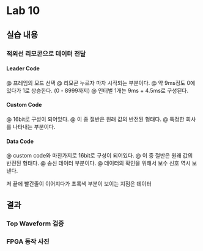 # Lab 10

## 실습 내용

### **적외선 리모콘으로 데이터 전달**

#### **Leader Code** 
@ 프레임의 모드 선택
@ 리모콘 누르자 마자 시작되는 부분이다.
@ 약 9ms정도 0에 있다가 1로 상승한다. (0 - 8999까지)
@ 인터벌 1개는 9ms + 4.5ms로 구성된다.

#### **Custom Code**
@ 16bit로 구성이 되어있다.
@ 이 중 절반은 원래 값의 반전된 형태다.
@ 특정한 회사를 나타내는 부분이다.

#### **Data Code**
@ custom code와 마찬가지로 16bit로 구성이 되어있다.
@ 이 중 절반은 원래 값의 반전된 형태다.
@ 송신 데이터 부분이다.
@ 데이터의 확인을 위해서 보수 신호 역시 보낸다.

저 끝에 빨간줄이 이어지다가 초록색 부분이 보이는 지점은 데이터

## 결과
### **Top Waveform 검증**
 
 

     
### **FPGA 동작 사진**
 


<!--stackedit_data:
eyJoaXN0b3J5IjpbOTY5MzE4ODI1LDE4MzUzNTA4NDAsLTE4ND
YxNzk4NjUsLTIwODg3NDY2MTIsLTMwMzA1MjM4MV19
-->